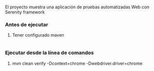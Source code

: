 El proyecto muestra una aplicación de pruebas automatizadas Web con Serenity framework

### Antes de ejecutar
1.  Tener configurado maven
<br><br>

### Ejecutar desde la línea de comandos
1. mvn clean verify -Dcontext=chrome -Dwebdriver.driver=chrome

<br><br>